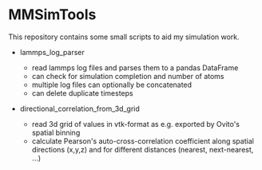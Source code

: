 # MMSimTools

This repository contains some small scripts to aid my simulation work.

* lammps_log_parser
    * read lammps log files and parses them to a pandas DataFrame
    * can check for simulation completion and number of atoms
    * multiple log files can optionally be concatenated
    * can delete duplicate timesteps

* directional_correlation_from_3d_grid
    * read 3d grid of values in vtk-format as e.g. exported by Ovito's spatial binning
    * calculate Pearson's auto-cross-correlation coefficient along spatial directions (x,y,z) and for different distances (nearest, next-nearest, ...)